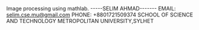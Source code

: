 Image processing using mathlab.
-----SELIM AHMAD-------
EMAIL: selim.cse.mu@gmail.com
PHONE: +8801721509374
SCHOOL OF SCIENCE AND TECHNOLOGY
METROPOLITAN UNIVERSITY,SYLHET
